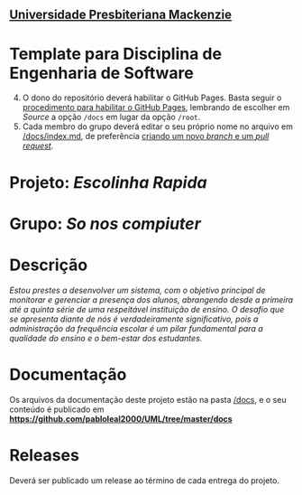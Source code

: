 <h2><a href= "https://www.mackenzie.br">Universidade Presbiteriana Mackenzie</a></h2>


# Template para Disciplina de Engenharia de Software

4. O dono do repositório deverá habilitar o GitHub Pages. Basta seguir o [procedimento para habilitar o GitHub Pages](https://docs.github.com/pt/pages/getting-started-with-github-pages/configuring-a-publishing-source-for-your-github-pages-site), lembrando de escolher em *Source* a opção `/docs` em lugar da opção `/root`.
8. Cada membro do grupo deverá editar o seu próprio nome no arquivo em [/docs/index.md](./docs/index.md), de preferência [criando um novo *branch* e um *pull request*](https://www.youtube.com/watch?v=LdSwWxVzUpo).


# Projeto: *Escolinha Rapida*

# Grupo: *So nos compiuter*

# Descrição

*Estou prestes a desenvolver um sistema, com o objetivo principal de monitorar e gerenciar a presença dos alunos, abrangendo desde a primeira até a quinta série de uma respeitável instituição de ensino. O desafio que se apresenta diante de nós é verdadeiramente significativo, pois a administração da frequência escolar é um pilar fundamental para a qualidade do ensino e o bem-estar dos estudantes.*

# Documentação

Os arquivos da documentação deste projeto estão na pasta [/docs](/docs), e o seu conteúdo é publicado em **https://github.com/pabloleal2000/UML/tree/master/docs**



# Releases

Deverá ser publicado um release ao término de cada entrega do projeto.
